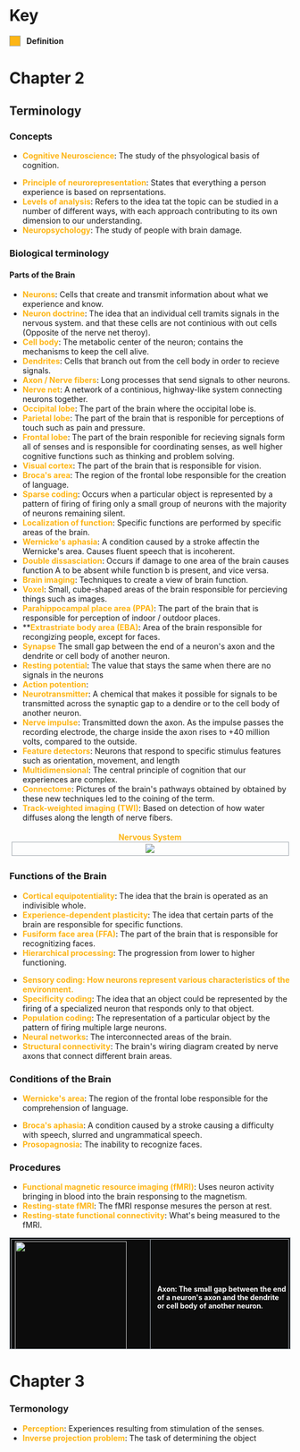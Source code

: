 # Key
<div style="display: inline-block; vertical-align: top">
	<div style="white-space: nowrap; vertical-align: top">
		<div style="display: inline-block; width: 1.25em; height: 1.25em; background: #FDB515; border: 1px solid #A2A9B1;">&nbsp;</div>
		<div style="margin-left: 0.5em; display: inline-block; font-weight: bold">Definition</div>
	</div>
</div>

# Chapter 2
## Terminology
### Concepts
* <span style="color: #FDB515; font-weight: bold">Cognitive Neuroscience</span>: The study of the phsyological basis of cognition.
- <span style="color: #FDB515; font-weight: bold">Principle of neurorepresentation</span>: States that everything a person experience is based on reprsentations.
- <span style="color: #FDB515; font-weight: bold">Levels of analysis</span>: Refers to the idea tat the topic can be studied in a number of different ways, with each approach contributing to its own dimension to our understanding.
-  <span style="color: #FDB515; font-weight: bold">Neuropsychology</span>: The study of people with brain damage.

### Biological terminology
#### Parts of the Brain ####
-  <span style="color: #FDB515; font-weight: bold">Neurons</span>: Cells that create and transmit information about what we experience and know.
- <span style="color: #FDB515; font-weight: bold">Neuron doctrine</span>: The idea that an individual cell tramits signals in the nervous system. and that these cells are not continious with out cells (Opposite of the nerve net theroy).
- <span style="color: #FDB515; font-weight: bold">Cell body</span>: The metabolic center of the neuron; contains the mechanisms to keep the cell alive.
- <span style="color: #FDB515; font-weight: bold">Dendrites</span>: Cells that branch out from the cell body in order to recieve signals.
- <span style="color: #FDB515; font-weight: bold">Axon / Nerve fibers</span>: Long processes that send signals to other neurons.
- <span style="color: #FDB515; font-weight: bold">Nerve net</span>: A network of a continious, highway-like system connecting neurons together.
- <span style="color: #FDB515; font-weight: bold">Occipital lobe</span>: The part of the brain where the occipital lobe is.
- <span style="color: #FDB515; font-weight: bold">Parietal lobe</span>: The part of the brain that is responible for perceptions of touch such as pain and pressure.
- <span style="color: #FDB515; font-weight: bold">Frontal lobe</span>: The part of the brain responible for recieving signals form all of senses and is responsible for coordinating senses, as well higher cognitive functions such as thinking and problem solving.
- <span style="color: #FDB515; font-weight: bold">Visual cortex</span>: The part of the brain that is responsible for vision.
- <span style="color: #FDB515; font-weight: bold">Broca's area</span>: The region of the frontal lobe responsible for the creation of language.
- <span style="color: #FDB515; font-weight: bold">Sparse coding</span>: Occurs when a particular object is represented by a pattern of firing of firing only a small group of neurons with the majority of neurons remaining silent.
- <span style="color: #FDB515; font-weight: bold">Localization of function</span>: Specific functions are performed by specific areas of the brain.
- <span style="color: #FDB515; font-weight: bold">Wernicke's aphasia</span>: A condition caused by a stroke affectin the Wernicke's area. Causes fluent speech that is incoherent.
- <span style="color: #FDB515; font-weight: bold">Double dissasciation</span>: Occurs if damage to one area of the brain causes function A to be absent while function b is present, and vice versa. 
- <span style="color: #FDB515; font-weight: bold">Brain imaging</span>: Techniques to create a view of brain function.
- <span style="color: #FDB515; font-weight: bold">Voxel</span>: Small, cube-shaped areas of the brain responsible for percieving things such as images.
- <span style="color: #FDB515; font-weight: bold">Parahippocampal place area (PPA)</span>: The part of the brain that is responsible for perception of indoor / outdoor places.
- **<span style="color: #FDB515; font-weight: bold">Extrastriate body area (EBA)</span>: Area of the brain responsible for recongizing people, except for faces.
- <span style="color: #FDB515; font-weight: bold">Synapse</span> The small gap between the end of a neuron's axon and the dendrite or cell body of another neuron. 
- <span style="color: #FDB515; font-weight: bold">Resting potential</span>: The value that stays the same when there are no signals in the neurons
- <span style="color: #FDB515; font-weight: bold">Action potention</span>: 
- <span style="color: #FDB515; font-weight: bold">Neurotransmitter</span>: A chemical that makes it possible for signals to be transmitted across the synaptic gap to a dendire or to the cell body of another neuron.
- <span style="color: #FDB515; font-weight: bold">Nerve impulse</span>: Transmitted down the axon. As the impulse passes the recording electrode, the charge inside the axon rises to +40 million volts, compared to the outside.
- <span style="color: #FDB515; font-weight: bold">Feature detectors</span>: Neurons that respond to specific stimulus features such as orientation, movement, and length
- <span style="color: #FDB515; font-weight: bold">Multidimensional</span>: The central principle of cognition that our experiences are complex.
- <span style="color: #FDB515; font-weight: bold">Connectome</span>: Pictures of the brain's pathways obtained by obtained by these new techniques led to the coining of the term.
- <span style="color: #FDB515; font-weight: bold">Track-weighted imaging (TWI)</span>: Based on detection of how water diffuses along the length of nerve fibers.

<div style="padding: 0.25em">
	<div style="color: #FDB515; font-weight: bold; text-align: center">Nervous System</div>
	<div style="color: #FFF; font-weight: bold; text-align: center">
		<div style="color: #FFF; font-weight: bold; text-align: center; border: 1px solid #A2A9B1; padding: 0.25em; border: 1px solid #A2A9B1; padding: 0.25em">
			<img src="https://www.researchgate.net/profile/Brahim-Belaoucha/publication/317485174/figure/fig1/AS:614400809529346@1523495976592/The-central-nervous-system-CNS-and-peripheral-nervous-system-PNS-source.png">
		</div>
	</div>
</div>

### Functions of the Brain
* <span style="color: #FDB515; font-weight: bold">Cortical equipotentiality</span>: The idea that the brain is operated as an indivisible whole.
* <span style="color: #FDB515; font-weight: bold">Experience-dependent plasticity</span>: The idea that certain parts of the brain are responsible for specific functions.
* <span style="color: #FDB515; font-weight: bold">Fusiform face area (FFA)</span>: The part of the brain that is responsible for recognitizing faces.
* <span style="color: #FDB515; font-weight: bold">Hierarchical processing</span>: The progression from lower to higher functioning.
- <span style="color: #FDB515; font-weight: bold">Sensory coding</spam>: How neurons represent various characteristics of the environment.
- <span style="color: #FDB515; font-weight: bold">Specificity coding</span>: The idea that an object could be represented by the firing of a specialized neuron that responds only to that object.
- <span style="color: #FDB515; font-weight: bold">Population coding</span>: The representation of a particular object by the pattern of firing multiple large neurons.
- <span style="color: #FDB515; font-weight: bold">Neural networks</span>: The interconnected areas of the brain.
- <span style="color: #FDB515; font-weight: bold">Structural connectivity</span>: The brain's wiring diagram created by nerve axons that connect different brain areas.

### Conditions of the Brain
* <span style="color: #FDB515; font-weight: bold">Wernicke's area</span>: The region of the frontal lobe responsible for the comprehension of language.
- <span style="color: #FDB515; font-weight: bold">Broca's aphasia</span>: A condition caused by a stroke causing a difficulty with speech, slurred and ungrammatical speech.
- <span style="color: #FDB515; font-weight: bold">Prosopagnosia</span>: The inability to recognize faces.

### Procedures ###
* <span style="color: #FDB515; font-weight: bold">Functional magnetic resource imaging (fMRI)</span>: Uses neuron activity bringing in blood into the brain responsing to the magnetism.
* <span style="color: #FDB515; font-weight: bold">Resting-state fMRI</span>: The fMRI response mesures the person at rest.
* <span style="color: #FDB515; font-weight: bold">Resting-state functional connectivity</span>: What's being measured to the fMRI.

<table style="background: #0c0c0c; color: #FFF; font-size: 12.5px; height: 200px; width: 100%; border: 1px solid #A2A9B1; padding: 0.15em">
	<tbody>
	<tr>
			<th style="border: 1px solid #A2A9B1; border-collapse: collapse; text-align: left; width: 50%; margin-right: 1em; margin: auto">
				<img src="https://openbooks.lib.msu.edu/app/uploads/sites/6/2020/11/Axon.jpg" height="200px" style="margin: auto">
			</th>
			<td style="width: 50%; text-align: left; font-weight: bold; color: #FFF; border: 1px solid #A2A9B1; border-collapse: collapse; border-left: 1px solid #A2A9B1; padding: 0.15em; padding-left: 1em">
				<b>Axon</b>: The small gap between the end of a neuron's axon and the dendrite or cell body of another neuron. 
			</td>
		</tr>
		<tr>
			<th style="border-collapse: collapse; border: 1px solid #A2A9B1; text-align: left; width: 50%; margin-right: 1em; margin: auto">
				<img src="https://www.sciencefacts.net/wp-content/uploads/2020/05/Synapse-Diagram.jpg" height="200px" style="margin: auto">
			</th>
			<td style="border-collapse: collapse; width: 50%; text-align: left; font-weight: bold; color: #FFF; border: 1px; border-left: 1px solid #A2A9B1; padding: 0.15em; padding-left: 1em">
				<b>Synapse</b>: The small gap between the end of a neuron's axon and the dendrite or cell body of another neuron. 
			</td>
		</tr>
		<tr>
			<th style="border-collapse: collapse; border: 1px solid #A2A9B1; text-align: left; width: 50%; margin-right: 1em; margin: auto">
			<img src="https://neuroscientificallychallenged.com/files/images/primary-visual-cortex.jpg">
			</th>
		</tr>
	</tbody>
</table>

# Chapter 3
### Termonology
* <span style="color: #FDB515; font-weight: bold">Perception</span>: Experiences resulting from stimulation of the senses.
* <span style="color: #FDB515; font-weight: bold">Inverse projection problem</span>: The task of determining the object 